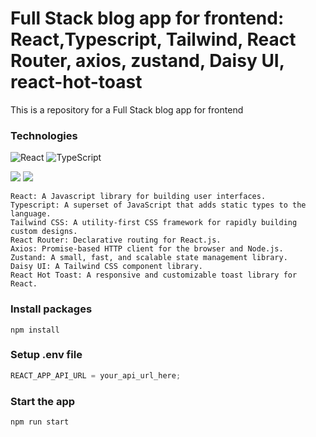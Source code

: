 # Full Stack blog app for frontend: React,Typescript, Tailwind, React Router, axios, zustand, Daisy UI, react-hot-toast

This is a repository for a Full Stack blog app for frontend

### Technologies

![React](https://img.shields.io/badge/react-17.0.2-61DAFB?style=flat-square&logo=react&logoColor=white)
![TypeScript](https://img.shields.io/badge/typescript-4.4.3-3178C6?style=flat-square&logo=typescript&logoColor=white)

<img src="https://img.shields.io/badge/react-#61DAFB?style=flat-square&logo=react&logoColor=white"/>
<img src="https://img.shields.io/badge/typescript-#3178C6?style=flat-square&logo=typescript&logoColor=white"/>

```shell
React: A Javascript library for building user interfaces.
Typescript: A superset of JavaScript that adds static types to the language.
Tailwind CSS: A utility-first CSS framework for rapidly building custom designs.
React Router: Declarative routing for React.js.
Axios: Promise-based HTTP client for the browser and Node.js.
Zustand: A small, fast, and scalable state management library.
Daisy UI: A Tailwind CSS component library.
React Hot Toast: A responsive and customizable toast library for React.
```

### Install packages

```shell
npm install
```

### Setup .env file

```js
REACT_APP_API_URL = your_api_url_here;
```

### Start the app

```shell
npm run start
```
